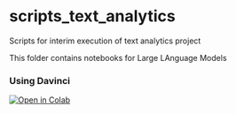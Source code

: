 # scripts_text_analytics
Scripts for interim execution of text analytics project

This folder contains notebooks for Large LAnguage Models

### Using Davinci

[![Open in Colab](https://colab.research.google.com/assets/colab-badge.svg)](https://colab.research.google.com/github/aravind-prabha/scripts_text_analytics/blob/main/LLMs/Davinci_Sentiment_Analysis.ipynb)
